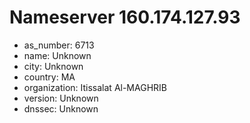 # Nameserver 160.174.127.93

* as_number: 6713
* name: Unknown
* city: Unknown
* country: MA
* organization: Itissalat Al-MAGHRIB
* version: Unknown
* dnssec: Unknown

